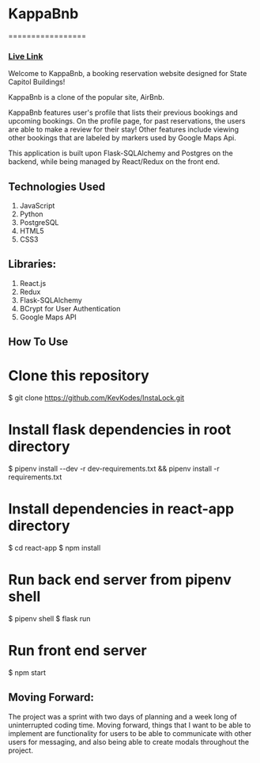 # KappaBnb
=================

### [](https://github.com/dpxrk/kappabnb#live-link)[Live Link](https://kappabnb.herokuapp.com/)


Welcome to KappaBnb, a booking reservation website designed for State Capitol Buildings!

KappaBnb is a clone of the popular site, AirBnb.

KappaBnb features user's profile that lists their previous bookings and upcoming bookings. On the profile page, for past reservations, the users are able to make a review for their stay! Other features include viewing other bookings that are labeled by markers used by Google Maps Api.

This application is built upon Flask-SQLAlchemy and Postgres on the backend, while being managed by React/Redux on the front end.

[](https://github.com/dpxrk/kappabnb#technologies-used)Technologies Used
---------------------------------------------------------------------------------

1. JavaScript 
2. Python 
3. PostgreSQL
4. HTML5
5. CSS3

[](https://github.com/dpxrk/kappabnb#libraries) Libraries:
---------------------------------------------------------------------------------
1. React.js
2. Redux
3. Flask-SQLAlchemy
4. BCrypt for User Authentication
5. Google Maps API


[](https://github.com/dpxrk/kappabnb#how-to-use) How To Use
---------------------------------------------------------------------------------
# Clone this repository
$ git clone https://github.com/KevKodes/InstaLock.git

# Install flask dependencies in root directory
$ pipenv install --dev -r dev-requirements.txt && pipenv install -r requirements.txt

# Install dependencies in react-app directory
$ cd react-app
$ npm install

# Run back end server from pipenv shell
$ pipenv shell
$ flask run

# Run front end server
$ npm start


[](https://github.com/dpxrk/kappabnb#Moving-Forward) Moving Forward:
---------------------------------------------------------------------------------
The project was a sprint with two days of planning and a week long of uninterrupted coding time. Moving forward, things that I want to be able to implement are functionality for users to be able to communicate with other users for messaging, and also being able to create modals throughout the project.





